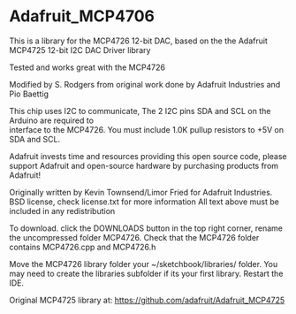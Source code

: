 Adafruit_MCP4706
================

This is a library for the MCP4726 12-bit DAC, based on the
the Adafruit MCP4725 12-bit I2C DAC Driver library

Tested and works great with the MCP4726

Modified by S. Rodgers from original work done by Adafruit Industries and Pio Baettig

This chip uses I2C to communicate, The 2 I2C pins SDA and SCL on the Arduino are required to  
interface to the MCP4726. You must include 1.0K pullup resistors to +5V on SDA and SCL.

Adafruit invests time and resources providing this open source code, 
please support Adafruit and open-source hardware by purchasing 
products from Adafruit!

Originally written by Kevin Townsend/Limor Fried for Adafruit Industries.  
BSD license, check license.txt for more information
All text above must be included in any redistribution

To download. click the DOWNLOADS button in the top right corner, rename the uncompressed folder MCP4726. 
Check that the MCP4726 folder contains MCP4726.cpp and MCP4726.h

Move the MCP4726 library folder your ~/sketchbook/libraries/ folder. 
You may need to create the libraries subfolder if its your first library. Restart the IDE.

Original MCP4725 library at:
https://github.com/adafruit/Adafruit_MCP4725

